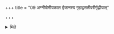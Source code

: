 +++
title = "09 अग्नीषोमीयकाल ईजानस्य गृहाद्वसतीवरीर्गृह्णीयात्"

+++

<details><summary>थिते</summary>

अग्नीषोमीयकाल ईजानस्य गृहाद्वसतीवरीर्गृह्णीयात् ९
</details>
